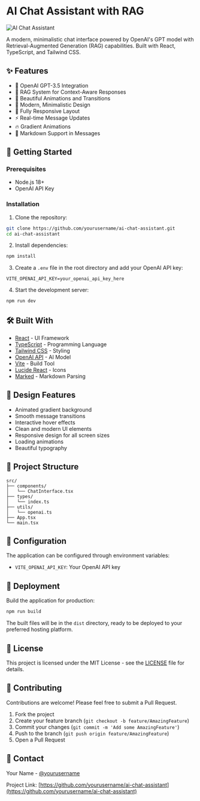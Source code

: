 # AI Chat Assistant with RAG

![AI Chat Assistant](https://images.unsplash.com/photo-1677442136019-21780ecad995?auto=format&fit=crop&q=80&w=1200&h=400)

A modern, minimalistic chat interface powered by OpenAI's GPT model with Retrieval-Augmented Generation (RAG) capabilities. Built with React, TypeScript, and Tailwind CSS.

## ✨ Features

- 🤖 OpenAI GPT-3.5 Integration
- 🎯 RAG System for Context-Aware Responses
- 💫 Beautiful Animations and Transitions
- 🎨 Modern, Minimalistic Design
- 📱 Fully Responsive Layout
- ⚡ Real-time Message Updates
- 🔥 Gradient Animations
- 📝 Markdown Support in Messages

## 🚀 Getting Started

### Prerequisites

- Node.js 18+ 
- OpenAI API Key

### Installation

1. Clone the repository:
```bash
git clone https://github.com/yourusername/ai-chat-assistant.git
cd ai-chat-assistant
```

2. Install dependencies:
```bash
npm install
```

3. Create a `.env` file in the root directory and add your OpenAI API key:
```env
VITE_OPENAI_API_KEY=your_openai_api_key_here
```

4. Start the development server:
```bash
npm run dev
```

## 🛠️ Built With

- [React](https://reactjs.org/) - UI Framework
- [TypeScript](https://www.typescriptlang.org/) - Programming Language
- [Tailwind CSS](https://tailwindcss.com/) - Styling
- [OpenAI API](https://openai.com/api/) - AI Model
- [Vite](https://vitejs.dev/) - Build Tool
- [Lucide React](https://lucide.dev/) - Icons
- [Marked](https://marked.js.org/) - Markdown Parsing

## 🎨 Design Features

- Animated gradient background
- Smooth message transitions
- Interactive hover effects
- Clean and modern UI elements
- Responsive design for all screen sizes
- Loading animations
- Beautiful typography

## 📁 Project Structure

```
src/
├── components/
│   └── ChatInterface.tsx
├── types/
│   └── index.ts
├── utils/
│   └── openai.ts
├── App.tsx
└── main.tsx
```

## 🔧 Configuration

The application can be configured through environment variables:

- `VITE_OPENAI_API_KEY`: Your OpenAI API key

## 🚀 Deployment

Build the application for production:

```bash
npm run build
```

The built files will be in the `dist` directory, ready to be deployed to your preferred hosting platform.

## 📝 License

This project is licensed under the MIT License - see the [LICENSE](LICENSE) file for details.

## 🤝 Contributing

Contributions are welcome! Please feel free to submit a Pull Request.

1. Fork the project
2. Create your feature branch (`git checkout -b feature/AmazingFeature`)
3. Commit your changes (`git commit -m 'Add some AmazingFeature'`)
4. Push to the branch (`git push origin feature/AmazingFeature`)
5. Open a Pull Request

## 📧 Contact

Your Name - [@yourusername](https://twitter.com/yourusername)

Project Link: [https://github.com/yourusername/ai-chat-assistant](https://github.com/yourusername/ai-chat-assistant)